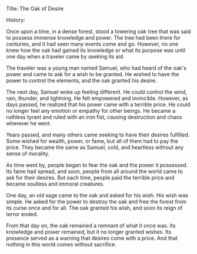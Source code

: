 Title: The Oak of Desire

History:

Once upon a time, in a dense forest, stood a towering oak tree that was said to possess immense knowledge and power. The tree had been there for centuries, and it had seen many events come and go. However, no one knew how the oak had gained its knowledge or what its purpose was until one day when a traveler came by seeking its aid.

The traveler was a young man named Samuel, who had heard of the oak's power and came to ask for a wish to be granted. He wished to have the power to control the elements, and the oak granted his desire.

The next day, Samuel woke up feeling different. He could control the wind, rain, thunder, and lightning. He felt empowered and invincible. However, as days passed, he realized that his power came with a terrible price. He could no longer feel any emotion or empathy for other beings. He became a ruthless tyrant and ruled with an iron fist, causing destruction and chaos wherever he went.

Years passed, and many others came seeking to have their desires fulfilled. Some wished for wealth, power, or fame, but all of them had to pay the price. They became the same as Samuel, cold, and heartless without any sense of morality.

As time went by, people began to fear the oak and the power it possessed. Its fame had spread, and soon, people from all around the world came to ask for their desires. But each time, people paid the terrible price and became soulless and immoral creatures.

One day, an old sage came to the oak and asked for his wish. His wish was simple. He asked for the power to destroy the oak and free the forest from its curse once and for all. The oak granted his wish, and soon its reign of terror ended.

From that day on, the oak remained a remnant of what it once was. Its knowledge and power remained, but it no longer granted wishes. Its presence served as a warning that desires come with a price. And that nothing in this world comes without sacrifice.